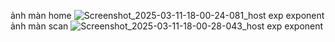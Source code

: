 ảnh màn home
![Screenshot_2025-03-11-18-00-24-081_host exp exponent](https://github.com/user-attachments/assets/0b88de7f-5e72-4c81-9756-68a605929d0f)
ảnh màn scan
![Screenshot_2025-03-11-18-00-28-043_host exp exponent](https://github.com/user-attachments/assets/c9f19038-989d-4f58-b265-97340f990355)
